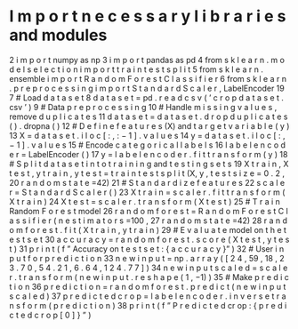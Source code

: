 # I m p o r t n e c e s s a r y l i b r a r i e s and modules
2 i m p o r t numpy as np
3 i m p o r t pandas as pd
4 from s k l e a r n . m o d e l s e l e c t i o n i m p o r t t r a i n t e s t s p l i t
5 from s k l e a r n . ensemble i m p o r t R a n d o m F o r e s t C l a s s i f i e r
6 from s k l e a r n . p r e p r o c e s s i n g i m p o r t S t a n d a r d S c a l e r , LabelEncoder
19
7 # Load d a t a s e t
8 d a t a s e t = pd . r e a d c s v ( ’ c r o p d a t a s e t . csv ’ )
9 # Data p r e p r o c e s s i n g
10 # Handle m i s s i n g v a l u e s , remove d u p l i c a t e s
11 d a t a s e t = d a t a s e t . d r o p d u p l i c a t e s ( ) . dropna ( )
12 # D e f i n e f e a t u r e s (X) and t a r g e t v a r i a b l e ( y )
13 X = d a t a s e t . i l o c [ : , : − 1 ] . v a l u e s
14 y = d a t a s e t . i l o c [ : , − 1 ] . v a l u e s
15 # Encode c a t e g o r i c a l l a b e l s
16 l a b e l e n c o d e r = LabelEncoder ( )
17 y = l a b e l e n c o d e r . f i t t r a n s f o r m ( y )
18 # S p l i t d a t a s e t i n t o t r a i n i n g and t e s t i n g s e t s
19 X t r a i n , X t e s t , y t r a i n , y t e s t = t r a i n t e s t s p l i t (X, y , t e s t s i z e = 0 . 2 ,
20 r a n d o m s t a t e =42)
21 # S t a n d a r d i z e f e a t u r e s
22 s c a l e r = S t a n d a r d S c a l e r ( )
23 X t r a i n = s c a l e r . f i t t r a n s f o r m ( X t r a i n )
24 X t e s t = s c a l e r . t r a n s f o r m ( X t e s t )
25 # T r a i n Random F o r e s t model
26 r a n d o m f o r e s t = R a n d o m F o r e s t C l a s s i f i e r ( n e s t i m a t o r s =100 ,
27 r a n d o m s t a t e =42)
28 r a n d o m f o r e s t . f i t ( X t r a i n , y t r a i n )
29 # E v a l u a t e model on t h e t e s t s e t
30 a c c u r a c y = r a n d o m f o r e s t . s c o r e ( X t e s t , y t e s t )
31 p r i n t ( f ” Accuracy on t e s t s e t : { a c c u r a c y }” )
32 # User i n p u t f o r p r e d i c t i o n
33 n e w i n p u t = np . a r r a y ( [ 2 4 , 59 , 18 , 2 3 . 7 0 , 5 4 . 2 1 , 6 . 6 4 , 1 2 4 . 7 7 ] )
34 n e w i n p u t s c a l e d = s c a l e r . t r a n s f o r m ( n e w i n p u t . r e s h a p e ( 1 , −1) )
35 # Make p r e d i c t i o n
36 p r e d i c t i o n = r a n d o m f o r e s t . p r e d i c t ( n e w i n p u t s c a l e d )
37 p r e d i c t e d c r o p = l a b e l e n c o d e r . i n v e r s e t r a n s f o r m ( p r e d i c t i o n )
38 p r i n t ( f ” P r e d i c t e d cr op : { p r e d i c t e d c r o p [ 0 ] } ” )
